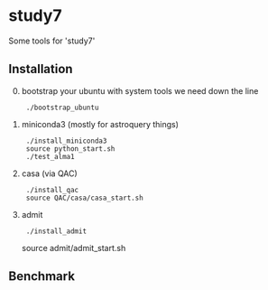 # study7

Some tools for 'study7'

## Installation

0. bootstrap your ubuntu with system tools we need down the line

        ./bootstrap_ubuntu

1. miniconda3 (mostly for astroquery things)

        ./install_miniconda3
        source python_start.sh
        ./test_alma1

2. casa (via QAC)

        ./install_qac
        source QAC/casa/casa_start.sh


3. admit

        ./install_admit
	source admit/admit_start.sh

## Benchmark




